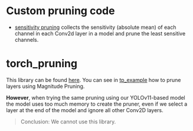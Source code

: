 # Custom pruning code

- [sensitivity pruning](sensitivity_pruning.py) collects the sensitivity (absolute mean) of each channel in each Conv2d layer in a model and prune the least sensitive channels.



# torch_pruning

This library can be found [here](https://github.com/VainF/Torch-Pruning/). You can see in [tp_example](tp_example.py) how to prune layers using Magnitude Pruning.

**However**, when trying the same pruning using our YOLOv11-based model the model uses too much memory to create the pruner, even if we select a layer at the end of the model and ignore all other Conv2D layers.

> Conclusion: We cannot use this library.